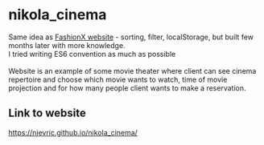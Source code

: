 # nikola_cinema
Same idea as [FashionX website](https://njevric.github.io/fashionx/) - sorting, filter, localStorage, but built few months later with more knowledge.<br/>
I tried writing ES6 convention as much as possible
<br/>
<br/>
Website is an example of some movie theater where client can see cinema repertoire and choose which movie wants to watch, time of movie projection and for how many people client wants to make a reservation.
<br/>
## Link to website
https://njevric.github.io/nikola_cinema/
